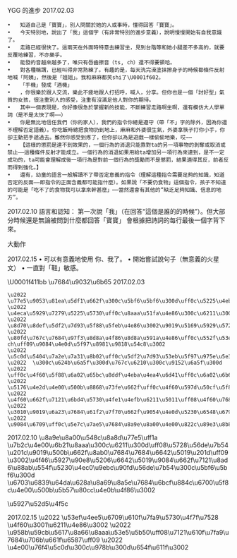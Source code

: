 ---
---


YGG 的進步
2017.02.03

	•	知道自己是「寶寶」，別人問關於她的人或事時，懂得回答「寶寶」。
	•	今天特別地，說出了「我」這個字（有非常特別的進步意義），說明慢慢開始有自我意識了。
	•	走路已經很快了。這兩天在外面時特意去練習坐，見到台階等和她小腿差不多高的，就要反覆地練習，不亦樂乎。
	•	能發的音越來越多了，唯只有唇齒擦音（ts, ch）還不得要領哈。
	•	對各種稱謂，已經叫得非常熟練了。有趣的是，每天洗完澡塗抹擦身子的時候都條件反射地喊「阿姨」，然後是「姐姐」。我和麻麻都笑shi了\U0001f602。
	•	「手機」發成「酒機」
	•	，你很樂於跟人交流，樂此不疲地跟人打招呼，喊人，分享。但你也是一個「討好型」氣質的女孩，很注重別人的感受，注重有沒滿足他人對你的期待。
	•	其中一個表現是，你好像很急於掌握新的技能，不斷練習走路啊坐啊，還有模仿大人學單詞（是不是太快了啊⋯⋯）
	•	你是無比地信任我們（你的家人），我們的指令你總是遵守（帶「不」字的除外，因為你還不理解否定語義）。你吃飯時總把食物扔到地上，麻麻和外婆很生氣，外婆拿筷子打你小手，你卻主動把手遞過去。雖然你感受到疼了，但你卻以為是遊戲一樣偷偷地樂，哎⋯⋯
	•	【這樣的懲罰是達不到效果的，一個行為的消退只能靠對ta的另一項事物的剝奪或取消或禁止——這種條件反射才能成立。一個行為的消退如果用給ta增加另一項行為來達到，是不一定成功的，ta可能會理解成後一項行為是對前一個行為的獎勵而不是懲罰，結果適得其反，前者反而得到強化。】
	•	還有，幼童的語言一般解讀不了帶否定意義的指令（理解這種指令需要足夠的知識，知道否定的反面——即指令的正面含義都可能指什麼）。如果說「不要仍食物」這個指令，孩子不知道的可能是「吃不了的食物我可以拿來幹甚麼」⋯⋯當然還會有其他的“缺乏足夠知識、信息的地方”。

2017.02.10
語言和認知：
    第一次說「我」（在回答“這個是誰的的時候”）。但大部分時候還是無論被問到什麼都回答「寶寶」
    會根據把詩詞的每行最後一個字背下來。

大動作

2017.02.15
	•	可以有意義地使用 你、我了。
	•	開始嘗試說句子（無意義的火星文）
	•	一直對「鞋」敏感。


\U0001f411bb \u7684\u9032\u6b65
2017.02.03

	\u2022	\u77e5\u9053\u81ea\u5df1\u662f\u300c\u5bf6\u5bf6\u300d\uff0c\u5225\u4eba\u554f\u95dc\u65bc\u5979\u7684\u4eba\u6216\u4e8b\u6642\uff0c\u61c2\u5f97\u56de\u7b54\u300c\u5bf6\u5bf6\u300d\u3002
	\u2022	\u4eca\u5929\u7279\u5225\u5730\uff0c\u8aaa\u51fa\u4e86\u300c\u6211\u300d\u9019\u500b\u5b57\uff08\u6709\u975e\u5e38\u7279\u5225\u7684\u9032\u6b65\u610f\u7fa9\uff09\uff0c\u8aaa\u660e\u6162\u6162\u958b\u59cb\u6709\u81ea\u6211\u610f\u8b58\u4e86\u3002
	\u2022	\u8d70\u8def\u5df2\u7d93\u5f88\u5feb\u4e86\u3002\u9019\u5169\u5929\u5728\u5916\u9762\u6642\u7279\u610f\u53bb\u7df4\u7fd2\u5750\uff0c\u898b\u5230\u53f0\u968e\u7b49\u548c\u5979\u5c0f\u817f\u5dee\u4e0d\u591a\u9ad8\u7684\uff0c\u5c31\u8981\u53cd\u8986\u5730\u7df4\u7fd2\uff0c\u4e0d\u4ea6\u6a02\u4e4e\u3002
	\u2022	\u80fd\u767c\u7684\u97f3\u8d8a\u4f86\u8d8a\u591a\u4e86\uff0c\u552f\u53ea\u6709\u5507\u9f52\u64e6\u97f3\uff08ts, ch\uff09\u9084\u4e0d\u5f97\u8981\u9818\u54c8\u3002
	\u2022	\u5c0d\u5404\u7a2e\u7a31\u8b02\uff0c\u5df2\u7d93\u53eb\u5f97\u975e\u5e38\u719f\u7df4\u4e86\u3002\u6709\u8da3\u7684\u662f\uff0c\u6bcf\u5929\u6d17\u5b8c\u6fa1\u5857\u62b9\u64e6\u8eab\u5b50\u7684\u6642\u5019\u90fd\u689d\u4ef6\u53cd\u5c04\u5730\u558a\u300c\u963f\u59e8\u300d\uff0c\u7136\u5f8c\u662f\u300c\u59d0\u59d0\u300d\u3002\u6211\u548c\u9ebb\u9ebb\u90fd\u7b11shi\u4e86\U0001f602\u3002
	\u2022	\u300c\u624b\u6a5f\u300d\u767c\u6210\u300c\u9152\u6a5f\u300d
	\u2022	\uff0c\u4f60\u5f88\u6a02\u65bc\u8ddf\u4eba\u4ea4\u6d41\uff0c\u6a02\u6b64\u4e0d\u75b2\u5730\u8ddf\u4eba\u6253\u62db\u547c\uff0c\u558a\u4eba\uff0c\u5206\u4eab\u3002\u4f46\u4f60\u4e5f\u662f\u4e00\u500b\u300c\u8a0e\u597d\u578b\u300d\u6c23\u8cea\u7684\u5973\u5b69\uff0c\u5f88\u6ce8\u91cd\u5225\u4eba\u7684\u611f\u53d7\uff0c\u6ce8\u91cd\u6709\u6c92\u6eff\u8db3\u4ed6\u4eba\u5c0d\u4f60\u7684\u671f\u5f85\u3002
	\u2022	\u5176\u4e2d\u4e00\u500b\u8868\u73fe\u662f\uff0c\u4f60\u597d\u50cf\u5f88\u6025\u65bc\u638c\u63e1\u65b0\u7684\u6280\u80fd\uff0c\u4e0d\u65b7\u7df4\u7fd2\u8d70\u8def\u554a\u5750\u554a\uff0c\u9084\u6709\u6a21\u4eff\u5927\u4eba\u5b78\u55ae\u8a5e\uff08\u662f\u4e0d\u662f\u592a\u5feb\u4e86\u554a\u22ef\u22ef\uff09
	\u2022	\u4f60\u662f\u7121\u6bd4\u5730\u4fe1\u4efb\u6211\u5011\uff08\u4f60\u7684\u5bb6\u4eba\uff09\uff0c\u6211\u5011\u7684\u6307\u4ee4\u4f60\u7e3d\u662f\u9075\u5b88\uff08\u5e36\u300c\u4e0d\u300d\u5b57\u7684\u9664\u5916\uff0c\u56e0\u70ba\u4f60\u9084\u4e0d\u7406\u89e3\u5426\u5b9a\u8a9e\u7fa9\uff09\u3002\u4f60\u5403\u98ef\u6642\u7e3d\u628a\u98df\u7269\u6254\u5230\u5730\u4e0a\uff0c\u9ebb\u9ebb\u548c\u5916\u5a46\u5f88\u751f\u6c23\uff0c\u5916\u5a46\u62ff\u7b77\u5b50\u6253\u4f60\u5c0f\u624b\uff0c\u4f60\u537b\u4e3b\u52d5\u628a\u624b\u905e\u904e\u53bb\u3002\u96d6\u7136\u4f60\u611f\u53d7\u5230\u75bc\u4e86\uff0c\u4f46\u4f60\u537b\u4ee5\u70ba\u662f\u904a\u6232\u4e00\u6a23\u5077\u5077\u5730\u6a02\uff0c\u54ce\u22ef\u22ef
	\u2022	\u3010\u9019\u6a23\u7684\u61f2\u7f70\u662f\u9054\u4e0d\u5230\u6548\u679c\u7684\uff0c\u4e00\u500b\u884c\u70ba\u7684\u6d88\u9000\u53ea\u80fd\u9760\u5c0dta\u7684\u53e6\u4e00\u9805\u4e8b\u7269\u7684\u525d\u596a\u6216\u53d6\u6d88\u6216\u7981\u6b62\u2014\u2014\u9019\u7a2e\u689d\u4ef6\u53cd\u5c04\u624d\u80fd\u6210\u7acb\u3002\u4e00\u500b\u884c\u70ba\u7684\u6d88\u9000\u5982\u679c\u7528\u7d66ta\u589e\u52a0\u53e6\u4e00\u9805\u884c\u70ba\u4f86\u9054\u5230\uff0c\u662f\u4e0d\u4e00\u5b9a\u6210\u529f\u7684\uff0cta\u53ef\u80fd\u6703\u7406\u89e3\u6210\u5f8c\u4e00\u9805\u884c\u70ba\u662f\u5c0d\u524d\u4e00\u500b\u884c\u70ba\u7684\u734e\u52f5\u800c\u4e0d\u662f\u61f2\u7f70\uff0c\u7d50\u679c\u9069\u5f97\u5176\u53cd\uff0c\u524d\u8005\u53cd\u800c\u5f97\u5230\u5f37\u5316\u3002\u3011
	\u2022	\u9084\u6709\uff0c\u5e7c\u7ae5\u7684\u8a9e\u8a00\u4e00\u822c\u89e3\u8b80\u4e0d\u4e86\u5e36\u5426\u5b9a\u610f\u7fa9\u7684\u6307\u4ee4\uff08\u7406\u89e3\u9019\u7a2e\u6307\u4ee4\u9700\u8981\u8db3\u5920\u7684\u77e5\u8b58\uff0c\u77e5\u9053\u5426\u5b9a\u7684\u53cd\u9762\u2014\u2014\u5373\u6307\u4ee4\u7684\u6b63\u9762\u542b\u7fa9\u90fd\u53ef\u80fd\u6307\u4ec0\u9ebc\uff09\u3002\u5982\u679c\u8aaa\u300c\u4e0d\u8981\u4ecd\u98df\u7269\u300d\u9019\u500b\u6307\u4ee4\uff0c\u5b69\u5b50\u4e0d\u77e5\u9053\u7684\u53ef\u80fd\u662f\u300c\u5403\u4e0d\u4e86\u7684\u98df\u7269\u6211\u53ef\u4ee5\u62ff\u4f86\u5e79\u751a\u9ebc\u300d\u22ef\u22ef\u7576\u7136\u9084\u6703\u6709\u5176\u4ed6\u7684\u201c\u7f3a\u4e4f\u8db3\u5920\u77e5\u8b58\u3001\u4fe1\u606f\u7684\u5730\u65b9\u201d\u3002

2017.02.10
\u8a9e\u8a00\u548c\u8a8d\u77e5\uff1a
    \u7b2c\u4e00\u6b21\u8aaa\u300c\u6211\u300d\uff08\u5728\u56de\u7b54\u201c\u9019\u500b\u662f\u8ab0\u7684\u7684\u6642\u5019\u201d\uff09\u3002\u4f46\u5927\u90e8\u5206\u6642\u5019\u9084\u662f\u7121\u8ad6\u88ab\u554f\u5230\u4ec0\u9ebc\u90fd\u56de\u7b54\u300c\u5bf6\u5bf6\u300d
    \u6703\u6839\u64da\u628a\u8a69\u8a5e\u7684\u6bcf\u884c\u6700\u5f8c\u4e00\u500b\u5b57\u80cc\u4e0b\u4f86\u3002

\u5927\u52d5\u4f5c

2017.02.15
	\u2022	\u53ef\u4ee5\u6709\u610f\u7fa9\u5730\u4f7f\u7528 \u4f60\u3001\u6211\u4e86\u3002
	\u2022	\u958b\u59cb\u5617\u8a66\u8aaa\u53e5\u5b50\uff08\u7121\u610f\u7fa9\u7684\u706b\u661f\u6587\uff09
	\u2022	\u4e00\u76f4\u5c0d\u300c\u978b\u300d\u654f\u611f\u3002
